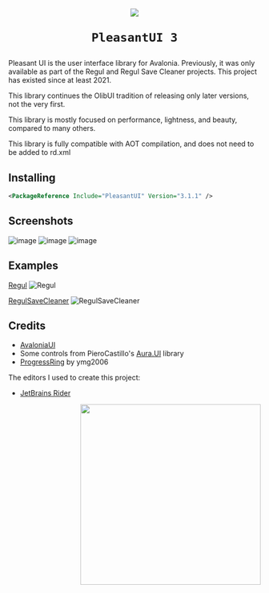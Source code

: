 <h1 align="center">
    <img src="https://github.com/Onebeld/PleasantUI/assets/44552715/f00b7f5e-d5bf-40f9-a0a8-7ca0ed89f46b">
    
    PleasantUI 3
</h1>

Pleasant UI is the user interface library for Avalonia. Previously, it was only available as part of the Regul and Regul Save Cleaner projects. This project has existed since at least 2021.

This library continues the OlibUI tradition of releasing only later versions, not the very first.

This library is mostly focused on performance, lightness, and beauty, compared to many others.

This library is fully compatible with AOT compilation, and does not need to be added to rd.xml

## Installing

```xml
<PackageReference Include="PleasantUI" Version="3.1.1" />
```

## Screenshots

![image](https://github.com/Onebeld/PleasantUI/assets/44552715/f2e58a55-0c29-4845-8164-94f194799a9b)
![image](https://github.com/Onebeld/PleasantUI/assets/44552715/9a84d069-542a-480b-98b2-9f2dfae8293b)
![image](https://github.com/Onebeld/PleasantUI/assets/44552715/ead6b001-62ee-4a7f-8538-b6c18bc8b566)

## Examples

[Regul](https://github.com/Onebeld/Regul)
![Regul](https://user-images.githubusercontent.com/44552715/203835754-ef33bbb3-1706-4354-bf27-3310fb90d70b.png)

[RegulSaveCleaner](https://github.com/Onebeld/RegulSaveCleaner)
![RegulSaveCleaner](https://github.com/Onebeld/PleasantUI/assets/44552715/2adab5b0-c958-4ad0-ad2d-95525b7ae131)

## Credits

* [AvaloniaUI](https://github.com/AvaloniaUI/Avalonia)
* Some controls from PieroCastillo's [Aura.UI](https://github.com/PieroCastillo/Aura.UI) library
* [ProgressRing](https://github.com/ymg2006/FluentAvalonia.ProgressRing) by ymg2006

The editors I used to create this project:
* [JetBrains Rider](https://www.jetbrains.com/rider/)

<img src="https://user-images.githubusercontent.com/44552715/203844139-6e1e83ae-f571-4576-852d-19cd20f410c6.png" width="360" align="right"/>
